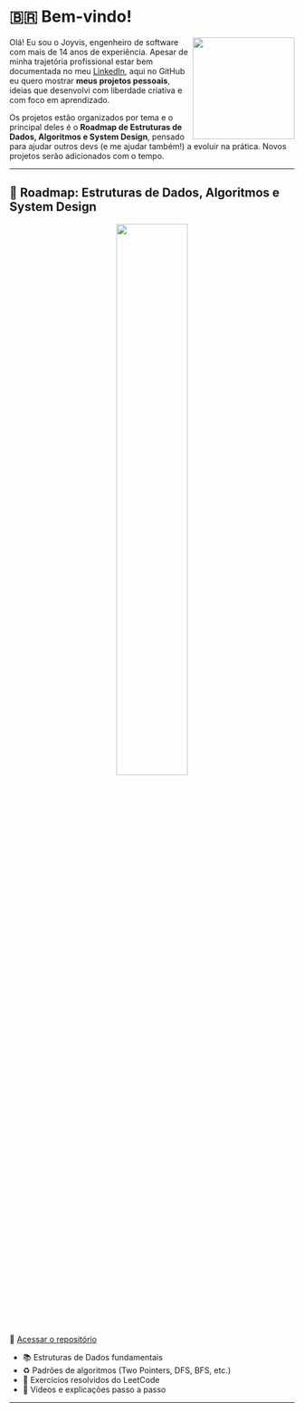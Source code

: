 # 🇧🇷 Bem-vindo!

<img align="right" src="https://media.giphy.com/media/du3J3cXyzhj75IOgvA/giphy.gif" width="180"/>

Olá! Eu sou o Joyvis, engenheiro de software com mais de 14 anos de experiência. Apesar de minha trajetória profissional estar bem documentada no meu [LinkedIn](https://www.linkedin.com/in/joyvis/), aqui no GitHub eu quero mostrar **meus projetos pessoais**, ideias que desenvolvi com liberdade criativa e com foco em aprendizado.

Os projetos estão organizados por tema e o principal deles é o **Roadmap de Estruturas de Dados, Algoritmos e System Design**, pensado para ajudar outros devs (e me ajudar também!) a evoluir na prática. Novos projetos serão adicionados com o tempo.

---

## 🧭 Roadmap: Estruturas de Dados, Algoritmos e System Design

<p align="center">
  <img src="https://media.giphy.com/media/26tn33aiTi1jkl6H6/giphy.gif" width="50%" />
</p>

🔗 [Acessar o repositório](https://github.com/joyvis/)

- 📚 Estruturas de Dados fundamentais  
- ♻️ Padrões de algoritmos (Two Pointers, DFS, BFS, etc.)  
- 🤖 Exercícios resolvidos do LeetCode  
- 🎥 Vídeos e explicações passo a passo  

---

